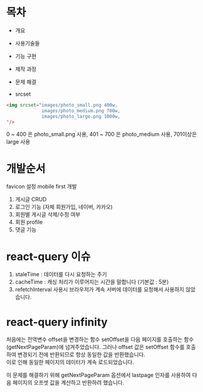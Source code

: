 # 목차

- 개요
- 사용기술들
- 기능 구현
- 제작 과정
- 문제 해결

- srcset

```html
<img srcset="images/photo_small.png 400w,
             images/photo_medium.png 700w,
             images/photo_large.png 1000w,
"/>
```

0 ~ 400 은 photo_small.png 사용, 401 ~ 700 은 photo_medium 사용, 701이상은 large 사용

# 개발순서
favicon 설정
mobile first 개발

1. 게시글 CRUD
2. 로그인 기능 (자체 회원가입, 네이버, 카카오)
3. 회원별 게시글 삭제/수정 여부
4. 회원 profile
5. 댓글 기능

# react-query 이슈
1. staleTime : 데이터를 다시 요청하는 주기 
2. cacheTime : 캐싱 처리가 이루어지는 시간을 말합니다 (기본값 : 5분)
3. refetchInterval 사용시 브라우저가 계속 서버에 데이터를 요청해서 사용하지 않았습니다.

# react-query infinity 
처음에는 전역변수 offset을 변경하는 함수 setOffset을 다음 페이지를 호출하는 함수(getNextPageParam)에 넘겨주었습니다.
그러나 offset 값은 setOffset 함수를 호출하여 변경되기 전에 반환되므로 항상 동일한 값을 반환했습니다.   
이로 인해 동일한 페이지의 데이터가 계속 로드되었습니다.    

이 문제를 해결하기 위해 getNextPageParam 옵션에서 lastpage 인자를 사용하여 다음 페이지의 오프셋 값을 계산하고 반환하려 했습니다.

